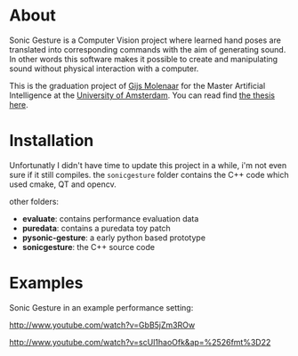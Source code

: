 

# About
Sonic Gesture is a Computer Vision project where learned hand poses are translated into corresponding commands with the aim of generating sound. In other words this software makes it possible to create and manipulating sound without physical interaction with a computer.

This is the graduation project of [Gijs Molenaar](http://gijs.pythonic.nl) for the Master Artificial Intelligence at the [University of Amsterdam](http://www.uva.nl). You can read find [the thesis here](https://github.com/gijzelaerr/sonic-gesture/blob/master/thesis/thesis-small.pdf).

# Installation

Unfortunatly I didn't have time to update this project in a while, i'm not even sure if it still compiles. the `sonicgesture` folder contains the C++ code which used cmake, QT and opencv.

other folders:

* **evaluate**: contains performance evaluation data
* **puredata**: contains a puredata toy patch
* **pysonic-gesture**: a early python based prototype
* **sonicgesture**: the C++ source code


# Examples
Sonic Gesture in an example performance setting:

http://www.youtube.com/watch?v=GbB5jZm3ROw

http://www.youtube.com/watch?v=scUl1haoOfk&ap=%2526fmt%3D22
 
